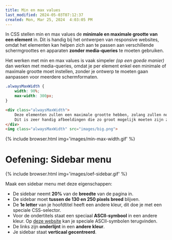```yaml
---
title: Min en max values
last_modified: 2024-05-03T07:12:37
created: Mon, Mar 25, 2024  4:03:05 PM
---
```


In CSS stellen min en max values de **minimale en maximale grootte van een element** in. Dit is handig bij het ontwerpen van responsive websites, omdat het elementen kan helpen zich aan te passen aan verschillende schermgroottes en apparaten **zonder media-queries** te moeten gebruiken.

Het werken met min en max values is vaak simpeler *(op een goede manier)* dan werken met media-queries, omdat je per element enkel een minimale of maximale grootte moet instellen, zonder je ontwerp te moeten gaan aanpassen voor meerdere schermformaten.

```css
.alwaysMaxWidth {
    width: 90%;
    max-width: 300px;
}
```

```html
<div class="alwaysMaxWidth">
    Deze elementen zullen een maximale grootte hebben, zolang zullen nooit groter worden dan 300px.<br>
    Dit is zeer handig afbeeldingen die zo groot mogelijk moeten zijn zonder verlies van kwaliteit.
</div>
<img class="alwaysMaxWidth" src="images/big.png">
```

{% include browser.html img='images/min-max-width.gif' %}

# Oefening: Sidebar menu

{% include browser.html img='images/oef-sidebar.gif' %}

Maak een sidebar menu met deze eigenschappen:
- De sidebar neemt **20%** van de **breedte** van de pagina in.
- De sidebar moet **tussen de 130 en 250 pixels breed** blijven.
- De **1e letter** van je hoofdtitel heeft een andere kleur, dit doe je met een speciale CSS-selector.
- Voor de ondertitels staat een speciaal **ASCII-symbool** in een andere kleur. Op [deze website](https://ss64.com/ascii.html) kan je speciale ASCII-symbolen terugvinden.
- De links zijn **onderlijnt** in een **andere kleur**.
- Je sidebar staat **verticaal gecentreerd**.